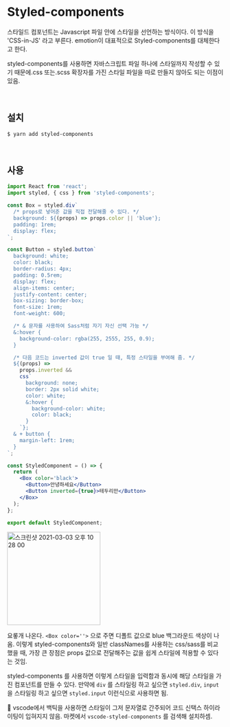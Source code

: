 # Styled-components

스타일드 컴포넌트는 Javascript 파일 안에 스타일을 선언하는 방식이다. 이 방식을 'CSS-in-JS' 라고 부른다. emotion이 대표적으로 Styled-components를 대체한다고 한다.

styled-components를 사용하면 자바스크립트 파일 하나에 스타일까지 작성할 수 있기 때문에.css 또는.scss 확장자를 가진 스타일 파일을 따로 만들지 않아도 되는 이점이 있음.

<br/>

## 설치

```sh
$ yarn add styled-components
```

<br/>

## 사용

```jsx
import React from 'react';
import styled, { css } from 'styled-components';

const Box = styled.div`
  /* props로 넣어준 값을 직접 전달해줄 수 있다. */
  background: ${(props) => props.color || 'blue'};
  padding: 1rem;
  display: flex;
`;

const Button = styled.button`
  background: white;
  color: black;
  border-radius: 4px;
  padding: 0.5rem;
  display: flex;
  align-items: center;
  justify-content: center;
  box-sizing: border-box;
  font-size: 1rem;
  font-weight: 600;

  /* & 문자를 사용하여 Sass처럼 자기 자신 선택 가능 */
  &:hover {
    background-color: rgba(255, 2555, 255, 0.9);
  }

  /* 다음 코드는 inverted 값이 true 일 때, 특정 스타일을 부여해 줌. */
  ${(props) =>
    props.inverted &&
    css`
      background: none;
      border: 2px solid white;
      color: white;
      &:hover {
        background-color: white;
        color: black;
      }
    `};
  & + button {
    margin-left: 1rem;
  }
`;

const StyledComponent = () => {
  return (
    <Box color='black'>
      <Button>안녕하세요</Button>
      <Button inverted={true}>테두리만</Button>
    </Box>
  );
};

export default StyledComponent;
```

<img width="217" alt="스크린샷 2021-03-03 오후 10 28 00" src="https://user-images.githubusercontent.com/59427983/109812720-c0a22d00-7c6f-11eb-9a47-58a9f5ac4b1a.png">

요롷개 나온다. `<Box color=''>` 으로 주면 디폴트 값으로 blue 백그라운드 색상이 나옴. 이렇게 styled-components와 일반 classNames를 사용하는 css/sass를 비교했을 때, 가장 큰 장점은 props 값으로 전달해주는 값을 쉽게 스타일에 적용할 수 있다는 것임.

styled-components 를 사용하면 이렇게 스타일을 입력함과 동시에 해당 스타일을 가진 컴포넌트를 만들 수 있다. 만약에 `div` 를 스타일링 하고 싶으면 `styled.div`, `input` 을 스타일링 하고 싶으면 `styled.input` 이런식으로 사용하면 됨.

📌 vscode에서 백틱을 사용하면 스타일이 그저 문자열로 간주되어 코드 신택스 하이라이팅이 입혀지지 않음. 마켓에서 `vscode-styled-components` 를 검색해 설치하셈.
